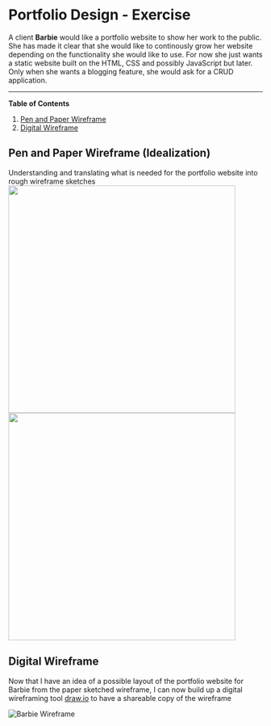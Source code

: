 # Portfolio Design - Exercise  
A client **Barbie** would like a portfolio website to show her work to the public. She has made it clear that she would like to continously grow her website depending on the functionality she would like to use. For now she just wants a static website built on the HTML, CSS and possibly JavaScript but later. Only when she wants a blogging feature, she would ask for a CRUD application.  

---
**Table of Contents**  
1. [Pen and Paper Wireframe](#pen-and-paper-wireframe-idealization)
2. [Digital Wireframe](#digital-wireframe)


## Pen and Paper Wireframe (Idealization)  
Understanding and translating what is needed for the portfolio website into rough wireframe sketches  
<img src="https://user-images.githubusercontent.com/98871804/152750752-1aa533db-c9f0-4558-b1c7-4ad7cbd3b987.jpg" width="450"></img>
<img src="https://user-images.githubusercontent.com/98871804/152751689-0dfc464b-cbbb-4d3a-b80c-23ce724dc5b9.jpg" width="450"></img>

## Digital Wireframe  
Now that I have an idea of a possible layout of the portfolio website for Barbie from the paper sketched wireframe, I can now build up a digital wireframing tool [draw.io](https://draw.io) to have a shareable copy of the wireframe  

![Barbie Wireframe](https://user-images.githubusercontent.com/98871804/152754668-d4110339-8174-4d47-bdb9-61902e61365b.jpg)


